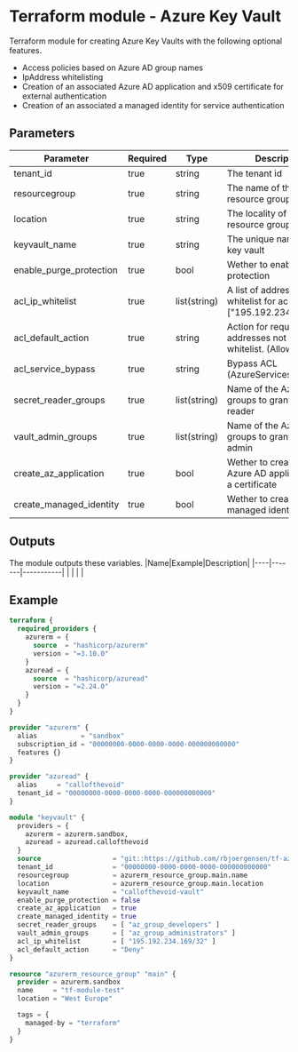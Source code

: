 # Terraform module - Azure Key Vault
Terraform module for creating Azure Key Vaults with the following optional features.

- Access policies based on Azure AD group names
- IpAddress whitelisting
- Creation of an associated Azure AD application and x509 certificate for external authentication
- Creation of an associated a managed identity for service authentication

## Parameters
|Parameter              |Required|Type        |Description|
|-----------------------|--------|------------|-----------|
|tenant_id              |true    |string      |The tenant id|
|resourcegroup          |true    |string      |The name of the resource group|
|location               |true    |string      |The locality of the resource group|
|keyvault_name          |true    |string      |The unique name of the key vault|
|enable_purge_protection|true    |bool        |Wether to enable purge protection|
|acl_ip_whitelist       |true    |list(string)|A list of addresses to whitelist for access. Eg. ["195.192.234.169/32"]|
|acl_default_action     |true    |string      |Action for requests from addresses not in the whitelist. (Allow or Deny)|
|acl_service_bypass     |true    |string      |Bypass ACL (AzureServices or None)|
|secret_reader_groups   |true    |list(string)|Name of the Azure AD groups to grant secret reader|
|vault_admin_groups     |true    |list(string)|Name of the Azure AD groups to grant vault admin|
|create_az_application  |true    |bool        |Wether to create an Azure AD application and a certificate|
|create_managed_identity|true    |bool        |Wether to create a managed identity|

## Outputs
The module outputs these variables.
|Name|Example|Description|
|----|-------|-----------|
|    |       |           |

## Example
``` terraform
terraform {
  required_providers {
    azurerm = {
      source  = "hashicorp/azurerm"
      version = "=3.10.0"
    }
    azuread = {
      source  = "hashicorp/azuread"
      version = "=2.24.0"
    }
  }
}

provider "azurerm" {
  alias           = "sandbox"
  subscription_id = "00000000-0000-0000-0000-000000000000"
  features {}
}

provider "azuread" {
  alias     = "callofthevoid"
  tenant_id = "00000000-0000-0000-0000-000000000000"
}

module "keyvault" {
  providers = { 
    azurerm = azurerm.sandbox,
    azuread = azuread.callofthevoid
  }
  source                  = "git::https://github.com/rbjoergensen/tf-azure-keyvault.git?ref=v1"
  tenant_id               = "00000000-0000-0000-0000-000000000000"
  resourcegroup           = azurerm_resource_group.main.name
  location                = azurerm_resource_group.main.location
  keyvault_name           = "callofthevoid-vault"
  enable_purge_protection = false
  create_az_application   = true
  create_managed_identity = true
  secret_reader_groups    = [ "az_group_developers" ]
  vault_admin_groups      = [ "az_group_administrators" ]
  acl_ip_whitelist        = [ "195.192.234.169/32" ]
  acl_default_action      = "Deny"
}

resource "azurerm_resource_group" "main" {
  provider = azurerm.sandbox
  name     = "tf-module-test"
  location = "West Europe"

  tags = {
    managed-by = "terraform"
  }
}
```